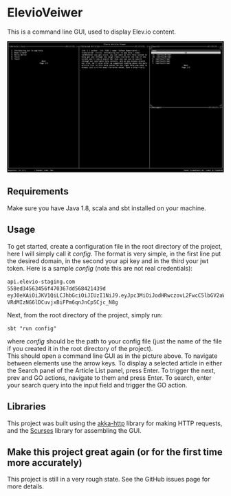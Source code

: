 # ElevioVeiwer

This is a command line GUI, used to display Elev.io content.

![missing](./images/sample.png "Sample")

## Requirements

Make sure you have Java 1.8, scala and sbt installed on your machine.

## Usage

To get started, create a configuration file in the root directory of the project, here I will simply call it *config*. The format is very simple, in the first line put the desired domain, in the second your api key and in the third your jwt token. Here is a sample *config* (note this are not real credentials):
```
api.elevio-staging.com
558ed34563456f470367dd568421439d
eyJ0eXAiOiJKV1QiLCJhbGciOiJIUzI1NiJ9.eyJpc3MiOiJodHRwczovL2FwcC5lbGV2aW8tc3RhZ2luZy5jb20iLCJzdWIiOiI1ZDFkODBjNTlmZjE5IiwiZXhwIjoadfjHUOFODk3LCJpYXQiOjE1NjIyNDI4OTcsImp0aSI6InFJNSDZTN0cWM5Y2cycGQ0bjllc25pN2WEDHSoMWJxIiwKICAidXNlck5hbWUiIDogImphbmtyZW1zZXJAZ21haWwuY29tIiwKICAidXNlcklkIiA6IDEzMDUzLAogICJzY29wZSIgOiBbICJyZWFkOmNvbnRleHR1YWwiLCAid3JpdGU6Y29udGV4dHVhbCIsICJyZWFkOmNhcmQiLCAid3JpdGU6Y2FyZCIsICJhcHByb3ZlOmFydGljbGUiLCAicmVhZDphcnRpY2xlIiwgIndyaXRlOmFydGljbGUiIF0KfQ.n1djeu-VRdMIzNG6lDCuvjxBiFPm6qnJnCpSCjc_N8g
```
Next, from the root directory of the project, simply run:
```
sbt "run config"
```
where *config* should be the path to your config file (just the name of the file if you created it in the root directory of the project).  
This should open a command line GUI as in the picture above. To navigate between elements use the arrow keys. To display a selected article in either the Search panel of the Article List panel, press Enter. To trigger the next, prev and GO actions, navigate to them and press Enter. To search, enter your search query into the input field and trigger the GO action.

## Libraries

This project was built using the [akka-http](https://doc.akka.io/docs/akka-http/current/index.html) library for making HTTP requests, and the [Scurses](https://github.com/Tenchi2xh/Scurses) library for assembling the GUI. 

## Make this project great again (or for the first time more accurately)

This project is still in a very rough state. See the GitHub issues page for more details.
